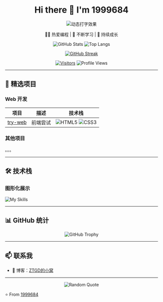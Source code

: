 <div align="center">
  <h1> Hi there 👋 I'm 1999684</h1>
  <img src="https://readme-typing-svg.demolab.com?font=Fira+Code&weight=600&size=24&duration=3000&pause=1000&color=20C20E&width=435&lines=欢迎访问;热爱编程;不断学习;持续成长" alt="动态打字效果" />

  <p>🧑‍💻 热爱编程 | 🌱 不断学习 | 🚀 持续成长</p>

  ![GitHub Stats](https://github-readme-stats.vercel.app/api?username=1999684&show_icons=true&theme=radical&hide_border=true)
  ![Top Langs](https://github-readme-stats.vercel.app/api/top-langs/?username=1999684&layout=compact&theme=radical&hide_border=true)

  [![GitHub Streak](https://github-readme-streak-stats.herokuapp.com/?user=1999684&theme=radical&hide_border=true)](https://github.com/1999684)

  [![Visitors](https://visitor-badge.glitch.me/badge?page_id=1999684.1999684)](https://github.com/1999684)
  ![Profile Views](https://komarev.com/ghpvc/?username=1999684&color=blueviolet)
</div>

---

## 🚀 精选项目

### Web 开发
| 项目                                          | 描述       | 技术栈                                                       |
| --------------------------------------------- | ---------- | ------------------------------------------------------------ |
| [try-web](https://github.com/1999684/try-web) | 前端尝试   | ![HTML5](https://img.shields.io/badge/-HTML5-E34F26?logo=html5&logoColor=white) ![CSS3](https://img.shields.io/badge/-CSS3-1572B6?logo=css3) |

### 其他项目

。。。

---

## 🛠️ 技术栈

### 图形化展示
![My Skills](https://skillicons.dev/icons?i=java,cpp,html,css,git,github,idea,vscode)

---

## 📊 GitHub 统计

<div align="center">
  <img src="https://github-profile-trophy.vercel.app/?username=1999684&theme=radical&no-frame=true&row=1&&margin-w=20&no-bg=true" alt="GitHub Trophy" />
</div>

---

## 📫 联系我

- 🔗 博客：[ZTGD的小窝](https://ztgdblog.icu/)

---

<div align="center">
  <img src="https://quotes-github-readme.vercel.app/api?type=horizontal&theme=radical" alt="Random Quote" />
</div>

⭐️ From [1999684](https://github.com/1999684)
